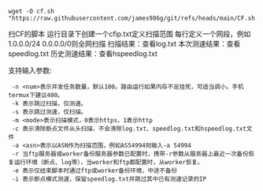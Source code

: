 ```
wget -O cf.sh "https://raw.githubusercontent.com/james986g/git/refs/heads/main/CF.sh
```
扫CF的脚本
运行目录下创建一个cfip.txt定义扫描范围
每行定义一个网段，例如1.0.0.0/24 0.0.0.0/0则全网扫描
扫描结果：查看log.txt
本次测速结果：查看speedlog.txt
历史测速结果：查看hspeedlog.txt

支持输入参数:
```
 -n <num>表示并发任务数量，默认100。路由运行如果内存不足挂死，可适当调小。手机termux下建议400。 
 -k 表示跳过扫描，仅测速。
 -s 表示跳过测速，仅扫描。
 -m <mode>表示扫描模式，0表示https，1表示http
 -c 表示清除断点文件从头扫描，不会清除log.txt、speedlog.txt和hspeedlog.txt文件
 -a <asn>表示以ASN作为扫描范围，例如AS54994则输入-a 54994
 -r 当ftp服务器或worker备份服务器参数已配置时，携带-r参数从服务器上最近一次备份恢复运行环境（断点、log等），当worker和ftp都配置时，从worker恢复。
 -e 表示仅结束脚本时通过ftp或worker备份环境，中途不备份
 -i 表示断点模式测速，保留speedlog.txt并跳过其中已有测速记录的IP
```

